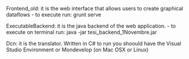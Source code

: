 Frontend_old: it is the web interface that allows users to create graphical dataflows
	- to execute run: grunt serve

ExecutableBackend: it is the java backend of the web application. 
	- to execute on terminal run: java -jar tesi_backend_1Novembre.jar

Dcn: it is the translator. Written in C# to run you shoould have the Visual Studio Environment or Mondevelop (on Mac OSX or Linux)
